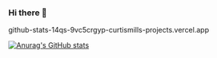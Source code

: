 ### Hi there 👋

github-stats-14qs-9vc5crgyp-curtismills-projects.vercel.app

[![Anurag's GitHub stats](https://github-stats-14qs-9vc5crgyp-curtismills-projects.vercel.app/api?username=CurtisMills)](https://github.com/anuraghazra/github-readme-stats)
<!--
**CurtisMills/CurtisMills** is a ✨ _special_ ✨ repository because its `README.md` (this file) appears on your GitHub profile.

Here are some ideas to get you started:

- 🔭 I’m currently working on ...
- 🌱 I’m currently learning ...
- 👯 I’m looking to collaborate on ...
- 🤔 I’m looking for help with ...
- 💬 Ask me about ...
- 📫 How to reach me: ...
- 😄 Pronouns: ...
- ⚡ Fun fact: ...
-->
